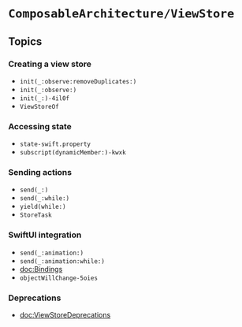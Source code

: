 # ``ComposableArchitecture/ViewStore``

## Topics

### Creating a view store

- ``init(_:observe:removeDuplicates:)``
- ``init(_:observe:)``
- ``init(_:)-4il0f``
- ``ViewStoreOf``

### Accessing state

- ``state-swift.property``
- ``subscript(dynamicMember:)-kwxk``

### Sending actions

- ``send(_:)``
- ``send(_:while:)``
- ``yield(while:)``
- ``StoreTask``

### SwiftUI integration

- ``send(_:animation:)``
- ``send(_:animation:while:)``
- <doc:Bindings>
- ``objectWillChange-5oies``

### Deprecations

- <doc:ViewStoreDeprecations>
